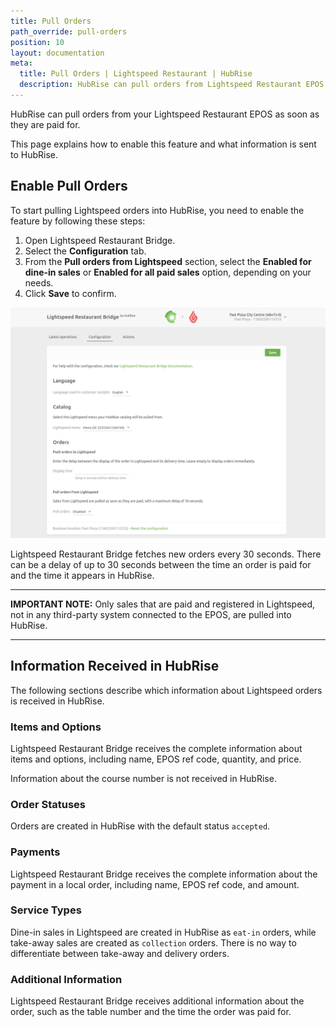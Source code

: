 ```yaml
---
title: Pull Orders
path_override: pull-orders
position: 10
layout: documentation
meta:
  title: Pull Orders | Lightspeed Restaurant | HubRise
  description: HubRise can pull orders from Lightspeed Restaurant EPOS. Find out the technical details of how local orders are received, which fields are passed and which are not.
---
```


HubRise can pull orders from your Lightspeed Restaurant EPOS as soon as they are paid for.

This page explains how to enable this feature and what information is sent to HubRise.

## Enable Pull Orders

To start pulling Lightspeed orders into HubRise, you need to enable the feature by following these steps:

1. Open Lightspeed Restaurant Bridge.
1. Select the **Configuration** tab.
1. From the **Pull orders from Lightspeed** section, select the **Enabled for dine-in sales** or **Enabled for all paid sales** option, depending on your needs.
1. Click **Save** to confirm.

![Enable the feature to pull local Lightspeed orders to HubRise from the configuration page of Lightspeed Restaurant Bridge](./images/014-configuration-page.png)

Lightspeed Restaurant Bridge fetches new orders every 30 seconds. There can be a delay of up to 30 seconds between the time an order is paid for and the time it appears in HubRise.

---

**IMPORTANT NOTE:** Only sales that are paid and registered in Lightspeed, not in any third-party system connected to the EPOS, are pulled into HubRise.

---

## Information Received in HubRise

The following sections describe which information about Lightspeed orders is received in HubRise.

### Items and Options

Lightspeed Restaurant Bridge receives the complete information about items and options, including name, EPOS ref code, quantity, and price.

Information about the course number is not received in HubRise.

### Order Statuses

Orders are created in HubRise with the default status `accepted`.

### Payments

Lightspeed Restaurant Bridge receives the complete information about the payment in a local order, including name, EPOS ref code, and amount.

### Service Types

Dine-in sales in Lightspeed are created in HubRise as `eat-in` orders, while take-away sales are created as `collection` orders. There is no way to differentiate between take-away and delivery orders.

### Additional Information

Lightspeed Restaurant Bridge receives additional information about the order, such as the table number and the time the order was paid for.
